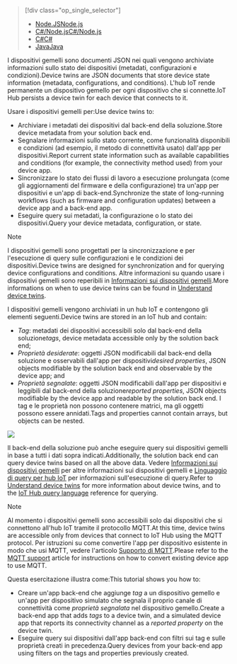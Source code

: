 > [!div class="op_single_selector"]
> * [<span data-ttu-id="6ea58-101">Node.JS</span><span class="sxs-lookup"><span data-stu-id="6ea58-101">Node.js</span></span>](../articles/iot-hub/iot-hub-node-node-twin-getstarted.md)
> * [<span data-ttu-id="6ea58-102">C#/Node.js</span><span class="sxs-lookup"><span data-stu-id="6ea58-102">C#/Node.js</span></span>](../articles/iot-hub/iot-hub-csharp-node-twin-getstarted.md)
> * [<span data-ttu-id="6ea58-103">C#</span><span class="sxs-lookup"><span data-stu-id="6ea58-103">C#</span></span>](../articles/iot-hub/iot-hub-csharp-csharp-twin-getstarted.md)
> * [<span data-ttu-id="6ea58-104">Java</span><span class="sxs-lookup"><span data-stu-id="6ea58-104">Java</span></span>](../articles/iot-hub/iot-hub-java-java-twin-getstarted.md)

<span data-ttu-id="6ea58-105">I dispositivi gemelli sono documenti JSON nei quali vengono archiviate informazioni sullo stato dei dispositivi (metadati, configurazioni e condizioni).</span><span class="sxs-lookup"><span data-stu-id="6ea58-105">Device twins are JSON documents that store device state information (metadata, configurations, and conditions).</span></span> <span data-ttu-id="6ea58-106">L'hub IoT rende permanente un dispositivo gemello per ogni dispositivo che si connette.</span><span class="sxs-lookup"><span data-stu-id="6ea58-106">IoT Hub persists a device twin for each device that connects to it.</span></span>

<span data-ttu-id="6ea58-107">Usare i dispositivi gemelli per:</span><span class="sxs-lookup"><span data-stu-id="6ea58-107">Use device twins to:</span></span>

* <span data-ttu-id="6ea58-108">Archiviare i metadati dei dispositivi dal back-end della soluzione.</span><span class="sxs-lookup"><span data-stu-id="6ea58-108">Store device metadata from your solution back end.</span></span>
* <span data-ttu-id="6ea58-109">Segnalare informazioni sullo stato corrente, come funzionalità disponibili e condizioni (ad esempio, il metodo di connettività usato) dall'app per dispositivi.</span><span class="sxs-lookup"><span data-stu-id="6ea58-109">Report current state information such as available capabilities and conditions (for example, the connectivity method used) from your device app.</span></span>
* <span data-ttu-id="6ea58-110">Sincronizzare lo stato dei flussi di lavoro a esecuzione prolungata (come gli aggiornamenti del firmware e della configurazione) tra un'app per dispositivi e un'app di back-end.</span><span class="sxs-lookup"><span data-stu-id="6ea58-110">Synchronize the state of long-running workflows (such as firmware and configuration updates) between a device app and a back-end app.</span></span>
* <span data-ttu-id="6ea58-111">Eseguire query sui metadati, la configurazione o lo stato dei dispositivi.</span><span class="sxs-lookup"><span data-stu-id="6ea58-111">Query your device metadata, configuration, or state.</span></span>

> [!NOTE]
> <span data-ttu-id="6ea58-112">I dispositivi gemelli sono progettati per la sincronizzazione e per l'esecuzione di query sulle configurazioni e le condizioni dei dispositivi.</span><span class="sxs-lookup"><span data-stu-id="6ea58-112">Device twins are designed for synchronization and for querying device configurations and conditions.</span></span> <span data-ttu-id="6ea58-113">Altre informazioni su quando usare i dispositivi gemelli sono reperibili in [Informazioni sui dispositivi gemelli][lnk-twins].</span><span class="sxs-lookup"><span data-stu-id="6ea58-113">More informations on when to use device twins can be found in [Understand device twins][lnk-twins].</span></span>

<span data-ttu-id="6ea58-114">I dispositivi gemelli vengono archiviati in un hub IoT e contengono gli elementi seguenti.</span><span class="sxs-lookup"><span data-stu-id="6ea58-114">Device twins are stored in an IoT hub and contain:</span></span>

* <span data-ttu-id="6ea58-115">*Tag*: metadati dei dispositivi accessibili solo dal back-end della soluzione</span><span class="sxs-lookup"><span data-stu-id="6ea58-115">*tags*, device metadata accessible only by the solution back end;</span></span>
* <span data-ttu-id="6ea58-116">*Proprietà desiderate*: oggetti JSON modificabili dal back-end della soluzione e osservabili dall'app per dispositivi</span><span class="sxs-lookup"><span data-stu-id="6ea58-116">*desired properties*, JSON objects modifiable by the solution back end and observable by the device app; and</span></span>
* <span data-ttu-id="6ea58-117">*Proprietà segnalate*: oggetti JSON modificabili dall'app per dispositivi e leggibili dal back-end della soluzione</span><span class="sxs-lookup"><span data-stu-id="6ea58-117">*reported properties*, JSON objects modifiable by the device app and readable by the solution back end.</span></span> <span data-ttu-id="6ea58-118">I tag e le proprietà non possono contenere matrici, ma gli oggetti possono essere annidati.</span><span class="sxs-lookup"><span data-stu-id="6ea58-118">Tags and properties cannot contain arrays, but objects can be nested.</span></span>

![][img-twin]

<span data-ttu-id="6ea58-119">Il back-end della soluzione può anche eseguire query sui dispositivi gemelli in base a tutti i dati sopra indicati.</span><span class="sxs-lookup"><span data-stu-id="6ea58-119">Additionally, the solution back end can query device twins based on all the above data.</span></span>
<span data-ttu-id="6ea58-120">Vedere [Informazioni sui dispositivi gemelli][lnk-twins] per altre informazioni sui dispositivi gemelli e [Linguaggio di query per hub IoT][lnk-query] per informazioni sull'esecuzione di query.</span><span class="sxs-lookup"><span data-stu-id="6ea58-120">Refer to [Understand device twins][lnk-twins] for more information about device twins, and to the [IoT Hub query language][lnk-query] reference for querying.</span></span>

> [!NOTE]
> <span data-ttu-id="6ea58-121">Al momento i dispositivi gemelli sono accessibili solo dai dispositivi che si connettono all'hub IoT tramite il protocollo MQTT.</span><span class="sxs-lookup"><span data-stu-id="6ea58-121">At this time, device twins are accessible only from devices that connect to IoT Hub using the MQTT protocol.</span></span> <span data-ttu-id="6ea58-122">Per istruzioni su come convertire l'app per dispositivo esistente in modo che usi MQTT, vedere l'articolo [Supporto di MQTT][lnk-devguide-mqtt].</span><span class="sxs-lookup"><span data-stu-id="6ea58-122">Please refer to the [MQTT support][lnk-devguide-mqtt] article for instructions on how to convert existing device app to use MQTT.</span></span>

<span data-ttu-id="6ea58-123">Questa esercitazione illustra come:</span><span class="sxs-lookup"><span data-stu-id="6ea58-123">This tutorial shows you how to:</span></span>

* <span data-ttu-id="6ea58-124">Creare un'app back-end che aggiunge *tag* a un dispositivo gemello e un'app per dispositivo simulato che segnala il proprio canale di connettività come *proprietà segnalata* nel dispositivo gemello.</span><span class="sxs-lookup"><span data-stu-id="6ea58-124">Create a back-end app that adds *tags* to a device twin, and a simulated device app that reports its connectivity channel as a *reported property* on the device twin.</span></span>
* <span data-ttu-id="6ea58-125">Eseguire query sui dispositivi dall'app back-end con filtri sui tag e sulle proprietà creati in precedenza.</span><span class="sxs-lookup"><span data-stu-id="6ea58-125">Query devices from your back-end app using filters on the tags and properties previously created.</span></span>

<!-- images -->
[img-twin]: media/iot-hub-selector-twin-get-started/twin.png

<!-- links -->
[lnk-query]: ../articles/iot-hub/iot-hub-devguide-query-language.md
[lnk-twins]: ../articles/iot-hub/iot-hub-devguide-device-twins.md
[lnk-d2c]: ../articles/iot-hub/iot-hub-devguide-messaging.md#device-to-cloud-messages
[lnk-methods]: ../articles/iot-hub/iot-hub-devguide-direct-methods.md
[lnk-devguide-mqtt]: ../articles/iot-hub/iot-hub-mqtt-support.md